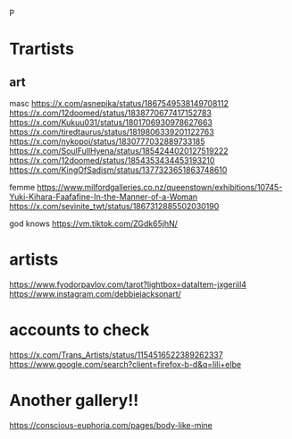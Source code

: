 P
# Trartists

## art
masc
https://x.com/asnepika/status/1867549538149708112
https://x.com/12doomed/status/1838770677417152783
https://x.com/Kukuu031/status/1801706930978627663
https://x.com/tiredtaurus/status/1819806339201122763
https://x.com/nykopoi/status/1830777032889733185
https://x.com/SoulFullHyena/status/1854244020127519222
https://x.com/12doomed/status/1854353434453193210
https://x.com/KingOfSadism/status/1377323651863748610

femme
https://www.milfordgalleries.co.nz/queenstown/exhibitions/10745-Yuki-Kihara-Faafafine-In-the-Manner-of-a-Woman
https://x.com/sevinite_twt/status/1867312885502030190

god knows
https://vm.tiktok.com/ZGdk65jhN/ 

# artists
https://www.fyodorpavlov.com/tarot?lightbox=dataItem-jxgeriil4
https://www.instagram.com/debbiejacksonart/

# accounts to check
https://x.com/Trans_Artists/status/1154516522389262337
https://www.google.com/search?client=firefox-b-d&q=lili+elbe

# Another gallery!!
https://conscious-euphoria.com/pages/body-like-mine